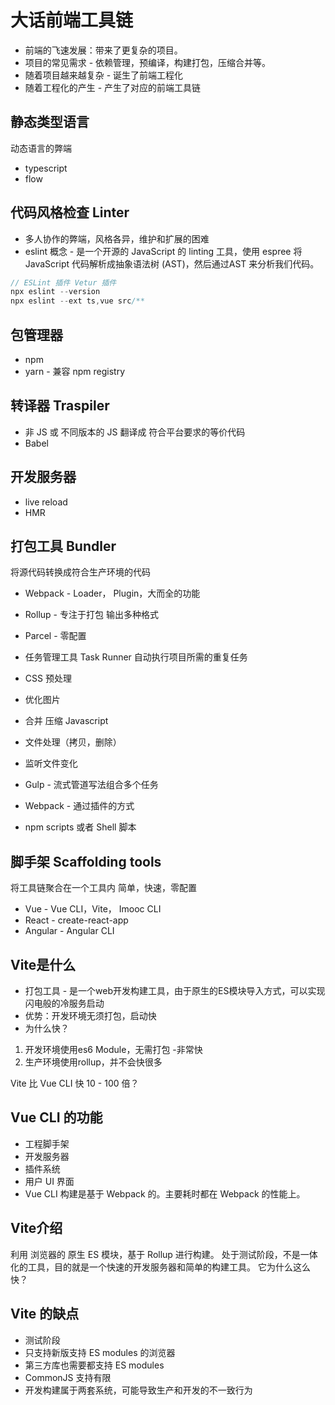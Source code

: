 # 大话前端工具链
- 前端的飞速发展：带来了更复杂的项目。
- 项目的常见需求 - 依赖管理，预编译，构建打包，压缩合并等。
- 随着项目越来越复杂 - 诞生了前端工程化
- 随着工程化的产生 - 产生了对应的前端工具链

## 静态类型语言

动态语言的弊端

- typescript
- flow

## 代码风格检查 Linter

- 多人协作的弊端，风格各异，维护和扩展的困难
- eslint
  概念 - 是一个开源的 JavaScript 的 linting 工具，使用 espree 将 JavaScript 代码解析成抽象语法树 (AST)，然后通过AST 来分析我们代码。
```js
// ESLint 插件 Vetur 插件
npx eslint --version
npx eslint --ext ts,vue src/**
```

## 包管理器

- npm
- yarn - 兼容 npm registry

## 转译器 Traspiler

- 非 JS 或 不同版本的 JS 翻译成 符合平台要求的等价代码
- Babel

## 开发服务器

- live reload
- HMR

## 打包工具 Bundler

将源代码转换成符合生产环境的代码

- Webpack - Loader， Plugin，大而全的功能
- Rollup - 专注于打包 输出多种格式
- Parcel - 零配置

- 任务管理工具 Task Runner
  自动执行项目所需的重复任务

- CSS 预处理
- 优化图片
- 合并 压缩 Javascript
- 文件处理（拷贝，删除）
- 监听文件变化
- Gulp - 流式管道写法组合多个任务
- Webpack - 通过插件的方式
- npm scripts 或者 Shell 脚本

## 脚手架 Scaffolding tools

将工具链聚合在一个工具内 简单，快速，零配置

- Vue - Vue CLI，Vite， Imooc CLI
- React - create-react-app
- Angular - Angular CLI

## Vite是什么
* 打包工具 - 是一个web开发构建工具，由于原生的ES模块导入方式，可以实现闪电般的冷服务启动
* 优势：开发环境无须打包，启动快
* 为什么快？
 1. 开发环境使用es6 Module，无需打包 -非常快
 2. 生产环境使用rollup，并不会快很多

 Vite 比 Vue CLI 快 10 - 100 倍？

## Vue CLI 的功能
* 工程脚手架
* 开发服务器
* 插件系统
* 用户 UI 界面
* Vue CLI 构建是基于 Webpack 的。主要耗时都在 Webpack 的性能上。

## Vite介绍
利用 浏览器的 原生 ES 模块，基于 Rollup 进行构建。
处于测试阶段，不是一体化的工具，目的就是一个快速的开发服务器和简单的构建工具。
它为什么这么快？

## Vite 的缺点
* 测试阶段
* 只支持新版支持 ES modules 的浏览器
* 第三方库也需要都支持 ES modules
* CommonJS 支持有限
* 开发构建属于两套系统，可能导致生产和开发的不一致行为